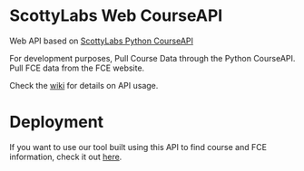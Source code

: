# ScottyLabs Web CourseAPI

Web API based on [ScottyLabs Python CourseAPI](https://github.com/ScottyLabs/course-api)

For development purposes,
Pull Course Data through the Python CourseAPI.
Pull FCE data from the FCE website.

Check the [wiki](https://github.com/ScottyLabs/course-api-v2/wiki/API-Documentation) for details on API usage.

# Deployment

If you want to use our tool built using this API to find course and FCE information, check it out [here](https://course.scottylabs.org/).